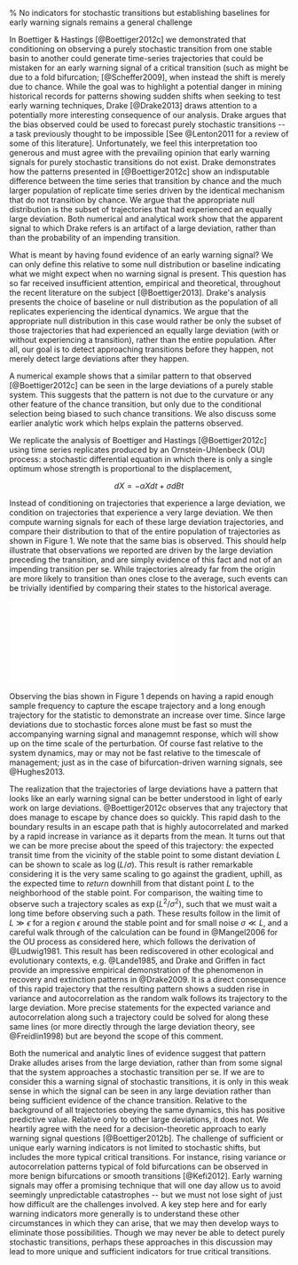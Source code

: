 % No indicators for stochastic transitions but establishing baselines for early warning signals remains a general challenge

<!-- Intro: recap claims -->
In Boettiger & Hastings [@Boettiger2012c] we demonstrated that conditioning on observing a purely stochastic transition from one stable basin to another could generate time-series trajectories that could be mistaken for an early warning signal of a critical transition (such as might be due to a fold bifurcation; [@Scheffer2009], when instead the shift is merely due to chance.  While the goal was to highlight a potential danger in mining historical records for patterns showing sudden shifts when seeking to test early warning techniques, Drake [@Drake2013] draws attention to a potentially more interesting consequence of our analysis.  Drake argues that the bias observed could be used to forecast purely stochastic transitions -- a task previously thought to be impossible [See @Lenton2011 for a review of some of this literature].  Unfortunately, we feel this interpretation too generous and must agree with the prevailing opinion that early warning signals for purely stochastic transitions do not exist.  Drake demonstrates how the patterns presented in [@Boettiger2012c] show an indisputable difference between the time series that transition by chance and the much larger population of replicate time series driven by the identical mechanism that do not transition by chance. We argue that the appropriate null distribution is the subset of trajectories that had experienced an equally large deviation.  Both numerical and analytical work show that the apparent signal to which Drake refers is an artifact of a large deviation, rather than than the probability of an impending transition. 

<!-- Thesis -->
What is meant by having found evidence of an early warning signal?  We can only define this relative to some null distribution or baseline indicating what we might expect when no warning signal is present. This question has so far received insufficient attention, empirical and theoretical, throughout the recent literature on the subject [@Boettiger2013].  Drake's analysis presents the choice of baseline or null distribution as the population of all replicates experiencing the identical dynamics.  We argue that the appropriate null distribution in this case would rather be only the subset of those trajectories that had experienced an equally large deviation (with or without experiencing a transition), rather than the entire population. After all, our goal is to detect approaching transitions before they happen, not merely detect large deviations after they happen.  

A numerical example shows that a similar pattern to that observed [@Boettiger2012c] can be seen in the large deviations of a purely stable system. This suggests that the pattern is not due to the curvature or any other feature of the chance transition, but only due to the conditional selection being biased to such chance transitions.  We also discuss some earlier analytic work which helps explain the patterns observed. 


<!-- numerical example --> 

We replicate the analysis of Boettiger and Hastings [@Boettiger2012c] using time series replicates produced by an Ornstein-Uhlenbeck (OU) process: a stochastic differential equation in which there is only a single optimum whose strength is proportional to the displacement,

$$ dX = - \alpha X dt + \sigma dBt $$

Instead of conditioning on trajectories that experience a large deviation, we condition on trajectories that experience a very large deviation. We then compute warning signals for each of these large deviation trajectories, and compare their distribution to that of the entire population of trajectories as shown in Figure 1. We note that the same bias is observed.  This should help illustrate that observations we reported are driven by the large deviation preceding the transition, and are simply evidence of this fact and not of an impending transition per se.  While trajectories already far from the origin are more likely to transition than ones close to the average, such events can be trivially identified by comparing their states to the historical average.  



![Figure 1. Histogram shows the frequency the correlation statistic $\tau$ observed for each warning signal (variance, autocorrelation coefficient) on the large deviation samples.  Background distribution of all samples show by smooth line (kernel density estimate).  More positive values of tau are supposed to indicate a rising indicator which can be a signal of an approaching transition [@Scheffer2009].   $\alpha = 5$, $\sigma=3.5$, $t \in (0, 10)$, 2000 replicates, 20,000 sample points each.  Conditionally selected trajectories experiencing a deviation of at least -4, and analyzed the 1,500 data points prior to the threshold to determine a warning signal (following @Dakos2008).  ([link to code](https://raw.github.com/cboettig/earlywarning/7460ea94c293844d8e88c83b95e3d80004817de6/inst/examples/beer.md), [null distribution data](https://raw.github.com/cboettig/earlywarning/7460ea94c293844d8e88c83b95e3d80004817de6/inst/examples/beer_nulldat.csv), [conditional distribution data](https://raw.github.com/cboettig/earlywarning/7460ea94c293844d8e88c83b95e3d80004817de6/inst/examples/beer_dat.csv))](figure1.pdf) 

Observing the bias shown in Figure 1 depends on having a rapid enough sample frequency to capture the escape trajectory and a long enough trajectory for the statistic to demonstrate an increase over time. Since large deviations due to stochastic forces alone must be fast so must the accompanying warning signal and managemnt response, which will show up on the time scale of the perturbation. Of course fast relative to the system dynamics, may or may not be fast relative to the timescale of management; just as in the case of bifurcation-driven warning signals, see @Hughes2013. 


<!-- Analytic proofs -->
The realization that the trajectories of large deviations have a pattern that looks like an early warning signal can be better understood in light of early work on large deviations.   @Boettiger2012c observes that any trajectory that does manage to escape by chance does so quickly. This rapid dash to the boundary results in an escape path that is highly autocorrelated and marked by a rapid increase in variance as it departs from the mean.  It turns out that we can be more precise about the speed of this trajectory: the expected transit time from the vicinity of the stable point to some distant deviation $L$ can be shown to scale as $\log(L/\sigma)$. This result is rather remarkable considering it is the very same scaling to go against the gradient, uphill, as the expected time to *return* downhill from that distant point $L$ to the neighborhood of the stable point.  For comparison, the waiting time to observe such a trajectory scales as $\exp(L^2/\sigma^2)$, such that we must wait a long time before observing such a path.  These results follow in the limit of $L \gg \epsilon$ for a region $\epsilon$ around the stable point and for small noise $\sigma \ll L$, and a careful walk through of the calculation can be found in @Mangel2006 for the OU process as considered here, which follows the derivation of @Ludwig1981. This result has been rediscovered in other ecological and evolutionary contexts, e.g. @Lande1985, and Drake and Griffen in fact provide an impressive empirical demonstration of the phenomenon in recovery and extinction patterns in @Drake2009.  It is a direct consequence of this rapid trajectory that the resulting pattern shows a sudden rise in variance and autocorrelation as the random walk follows its trajectory to the large deviation. More precise statements for the expected variance and autocorrelation along such a trajectory could be solved for along these same lines (or more directly through the large deviation theory, see @Freidlin1998) but are beyond the scope of this comment.  


<!-- Conclusion -->
Both the numerical and analytic lines of evidence suggest that pattern Drake alludes arises from the large deviation, rather than from some signal that the system approaches a stochastic transition per se. If we are to consider this a warning signal of stochastic transitions, it is only in this weak sense in which the signal can be seen in any large deviation rather than being sufficient evidence of the chance transition. Relative to the background of all trajectories obeying the same dynamics, this has positive predictive value.  Relative only to other large deviations, it does not.  We heartily agree with the need for a decision-theoretic approach to early warning signal questions [@Boettiger2012b]. The challenge of sufficient or unique early warning indicators is not limited to stochastic shifts, but includes the more typical critical transitions.  For instance, rising variance or autocorrelation patterns typical of fold bifurcations can be observed in more benign bifurcations or smooth transitions [@Kefi2012]. Early warning signals may offer a promising technique that will one day allow us to avoid seemingly unpredictable catastrophes -- but we must not lose sight of just how difficult are the challenges involved. A key step here and for early warning indicators more generally is to understand these other circumstances in which they can arise, that we may then develop ways to eliminate those possibilities.  Though we may never be able to detect purely stochastic transitions, perhaps these approaches in this discussion may lead to more unique and sufficient indicators for true critical transitions.  


